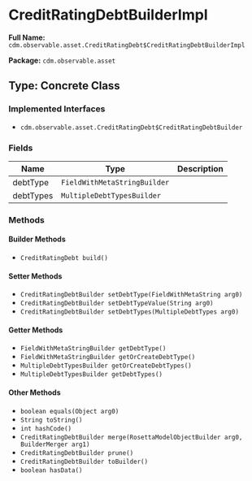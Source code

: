 # CreditRatingDebtBuilderImpl

**Full Name:** `cdm.observable.asset.CreditRatingDebt$CreditRatingDebtBuilderImpl`

**Package:** `cdm.observable.asset`

## Type: Concrete Class

### Implemented Interfaces

- `cdm.observable.asset.CreditRatingDebt$CreditRatingDebtBuilder`

### Fields

| Name | Type | Description |
|------|------|-------------|
| debtType | `FieldWithMetaStringBuilder` |  |
| debtTypes | `MultipleDebtTypesBuilder` |  |

### Methods

#### Builder Methods

- `CreditRatingDebt build()`

#### Setter Methods

- `CreditRatingDebtBuilder setDebtType(FieldWithMetaString arg0)`
- `CreditRatingDebtBuilder setDebtTypeValue(String arg0)`
- `CreditRatingDebtBuilder setDebtTypes(MultipleDebtTypes arg0)`

#### Getter Methods

- `FieldWithMetaStringBuilder getDebtType()`
- `FieldWithMetaStringBuilder getOrCreateDebtType()`
- `MultipleDebtTypesBuilder getOrCreateDebtTypes()`
- `MultipleDebtTypesBuilder getDebtTypes()`

#### Other Methods

- `boolean equals(Object arg0)`
- `String toString()`
- `int hashCode()`
- `CreditRatingDebtBuilder merge(RosettaModelObjectBuilder arg0, BuilderMerger arg1)`
- `CreditRatingDebtBuilder prune()`
- `CreditRatingDebtBuilder toBuilder()`
- `boolean hasData()`

